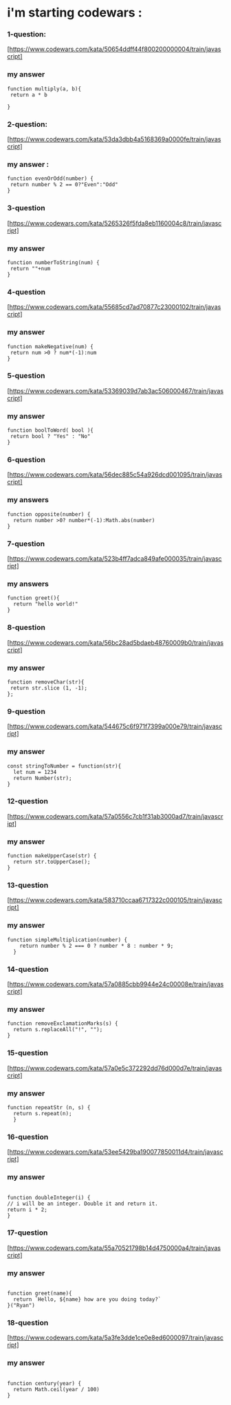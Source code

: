 # i'm starting codewars :

### 1-question:
[https://www.codewars.com/kata/50654ddff44f800200000004/train/javascript]


### my answer

``` 
function multiply(a, b){
 return a * b
  
} 
```


### 2-question: 
[https://www.codewars.com/kata/53da3dbb4a5168369a0000fe/train/javascript]
### my answer :

```
function evenOrOdd(number) {
 return number % 2 == 0?"Even":"Odd"
}
```

### 3-question

[https://www.codewars.com/kata/5265326f5fda8eb1160004c8/train/javascript]

### my answer 

```
function numberToString(num) {
 return ""+num
}
```

### 4-question

[https://www.codewars.com/kata/55685cd7ad70877c23000102/train/javascript]

### my answer 

```
function makeNegative(num) {
 return num >0 ? num*(-1):num 
}
```

### 5-question
[https://www.codewars.com/kata/53369039d7ab3ac506000467/train/javascript]
### my answer

```
function boolToWord( bool ){
 return bool ? "Yes" : "No"
}
```

### 6-question
[https://www.codewars.com/kata/56dec885c54a926dcd001095/train/javascript]

### my answers
```
function opposite(number) {
  return number >0? number*(-1):Math.abs(number)
}
```

### 7-question
[https://www.codewars.com/kata/523b4ff7adca849afe000035/train/javascript]

### my answers

```
function greet(){
  return "hello world!"
}
```

### 8-question

[https://www.codewars.com/kata/56bc28ad5bdaeb48760009b0/train/javascript]

### my answer

```
function removeChar(str){
 return str.slice (1, -1);
};
```

### 9-question

[https://www.codewars.com/kata/544675c6f971f7399a000e79/train/javascript]

### my answer

```
const stringToNumber = function(str){
  let num = 1234
  return Number(str);
}

```

### 12-question

[https://www.codewars.com/kata/57a0556c7cb1f31ab3000ad7/train/javascript]

### my answer 

```
function makeUpperCase(str) {
  return str.toUpperCase();
}

```

### 13-question 

[https://www.codewars.com/kata/583710ccaa6717322c000105/train/javascript]

### my answer

```
function simpleMultiplication(number) {
    return number % 2 === 0 ? number * 8 : number * 9;
  }

```

### 14-question 

[https://www.codewars.com/kata/57a0885cbb9944e24c00008e/train/javascript]

### my answer

```
function removeExclamationMarks(s) {
  return s.replaceAll("!", "");
}

```

### 15-question

[https://www.codewars.com/kata/57a0e5c372292dd76d000d7e/train/javascript]

### my answer 

```
function repeatStr (n, s) {
  return s.repeat(n);
  }

  ```

  ### 16-question

  [https://www.codewars.com/kata/53ee5429ba190077850011d4/train/javascript]

  ### my answer

  ```

  function doubleInteger(i) {
  // i will be an integer. Double it and return it.
  return i * 2;
}

```

### 17-question 

[https://www.codewars.com/kata/55a70521798b14d4750000a4/train/javascript]

### my answer 

```

function greet(name){
  return `Hello, ${name} how are you doing today?`
}("Ryan")

```

### 18-question 

[https://www.codewars.com/kata/5a3fe3dde1ce0e8ed6000097/train/javascript]

### my answer 

```

function century(year) {
  return Math.ceil(year / 100)
}

```